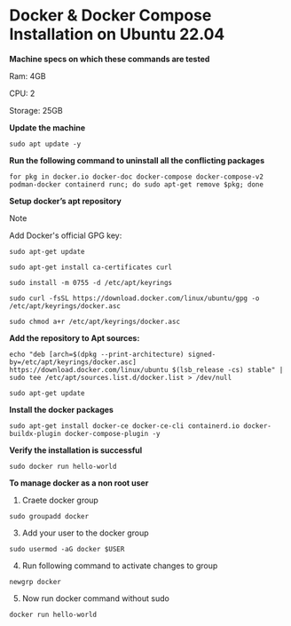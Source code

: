 # Docker & Docker Compose Installation on Ubuntu 22.04


**Machine specs on which these commands are tested**

Ram:  4GB

CPU:  2

Storage:  25GB


**Update the machine**

`sudo apt update -y`



**Run the following command to uninstall all the conflicting packages**

```
for pkg in docker.io docker-doc docker-compose docker-compose-v2 podman-docker containerd runc; do sudo apt-get remove $pkg; done
```




**Setup docker’s apt repository**

> [!NOTE]
> Add Docker's official GPG key:

```
sudo apt-get update

sudo apt-get install ca-certificates curl

sudo install -m 0755 -d /etc/apt/keyrings

sudo curl -fsSL https://download.docker.com/linux/ubuntu/gpg -o /etc/apt/keyrings/docker.asc

sudo chmod a+r /etc/apt/keyrings/docker.asc
```


**Add the repository to Apt sources:**
```
echo "deb [arch=$(dpkg --print-architecture) signed-by=/etc/apt/keyrings/docker.asc] https://download.docker.com/linux/ubuntu $(lsb_release -cs) stable" | sudo tee /etc/apt/sources.list.d/docker.list > /dev/null
```


`sudo apt-get update`




**Install the docker packages**

`sudo apt-get install docker-ce docker-ce-cli containerd.io docker-buildx-plugin docker-compose-plugin -y`






**Verify the installation is successful**

`sudo docker run hello-world`




**To manage docker as a non root user**

1. Craete docker group

`sudo groupadd docker`

3. Add your user to the docker group

`sudo usermod -aG docker $USER`

4. Run following command to activate changes to group

`newgrp docker`

5. Now run docker command without sudo

`docker run hello-world`
